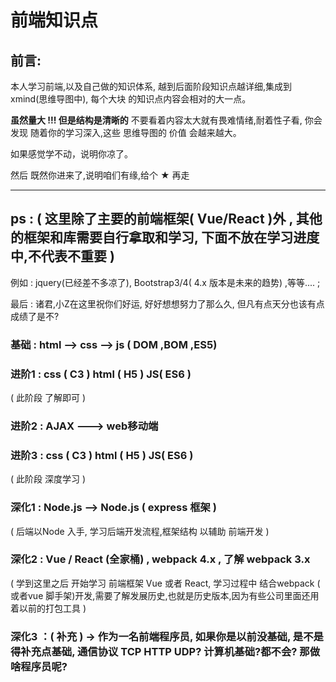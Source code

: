 # 前端知识点

## 前言:

本人学习前端,以及自己做的知识体系, 越到后面阶段知识点越详细,集成到 xmind(思维导图中), 每个大块 的知识点内容会相对的大一点。

**虽然量大 !!! 但是结构是清晰的** 不要看着内容太大就有畏难情绪,耐着性子看, 你会发现 随着你的学习深入,这些 思维导图的 价值 会越来越大。

如果感觉学不动，说明你凉了。

然后 既然你进来了,说明咱们有缘,给个 ★ 再走

---

## ps : ( 这里除了主要的前端框架( Vue/React )外 , 其他的框架和库需要自行拿取和学习, 下面不放在学习进度中,不代表不重要 )

例如 : jquery(已经差不多凉了), Bootstrap3/4( 4.x 版本是未来的趋势)  ,等等.... ; 

最后 : 诸君,小Z在这里祝你们好运, 好好想想努力了那么久, 但凡有点天分也该有点成绩了是不?



### 基础 : html --> css -->  js ( DOM ,BOM ,ES5)

### 进阶1 : css  ( C3 )   html ( H5 )    JS(  ES6 ) 

( 此阶段 了解即可 )

### 进阶2 : AJAX  ---> web移动端

### 进阶3 : css  ( C3 )   html ( H5 )    JS(  ES6 ) 

( 此阶段 深度学习 )

### 深化1 : Node.js --> Node.js ( express 框架 )

( 后端以Node 入手, 学习后端开发流程,框架结构 以辅助 前端开发 )

### 深化2 : Vue / React  (全家桶) ,  webpack 4.x , 了解 webpack 3.x

( 学到这里之后 开始学习 前端框架 Vue 或者 React,  学习过程中 结合webpack ( 或者vue 脚手架)开发,需要了解发展历史,也就是历史版本,因为有些公司里面还用着以前的打包工具 )

### 深化3 ：( 补充 ) -> 作为一名前端程序员, 如果你是以前没基础, 是不是得补充点基础, 通信协议 **TCP HTTP UDP**? 计算机基础?都不会? 那做啥程序员呢?



